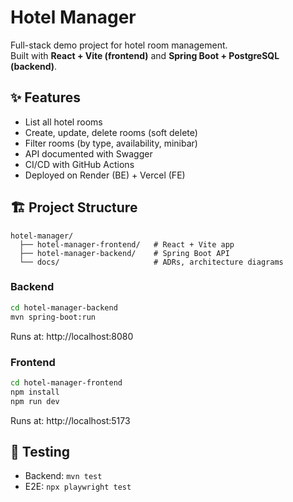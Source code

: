 # Hotel Manager

Full-stack demo project for hotel room management.  
Built with **React + Vite (frontend)** and **Spring Boot + PostgreSQL (backend)**.

## ✨ Features
- List all hotel rooms
- Create, update, delete rooms (soft delete)
- Filter rooms (by type, availability, minibar)
- API documented with Swagger
- CI/CD with GitHub Actions
- Deployed on Render (BE) + Vercel (FE)

## 🏗 Project Structure
```
hotel-manager/
  ├── hotel-manager-frontend/   # React + Vite app
  ├── hotel-manager-backend/    # Spring Boot API
  └── docs/                     # ADRs, architecture diagrams
```

### Backend
```bash
cd hotel-manager-backend
mvn spring-boot:run
```
Runs at: http://localhost:8080

### Frontend
```bash
cd hotel-manager-frontend
npm install
npm run dev
```
Runs at: http://localhost:5173

## 🧪 Testing
- Backend: `mvn test`
- E2E: `npx playwright test`